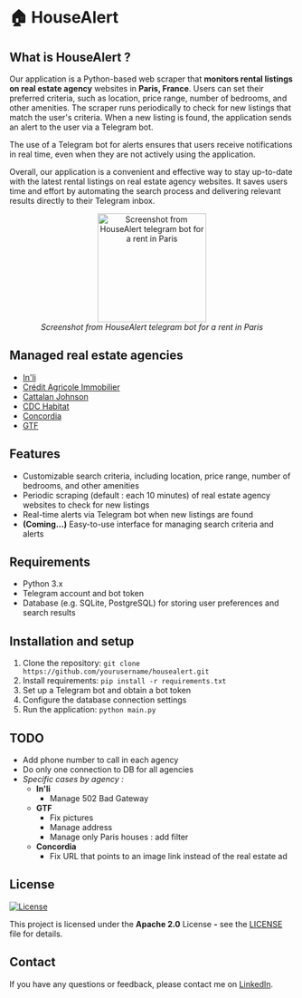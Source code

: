 # 🏠 HouseAlert

## What is HouseAlert ?

Our application is a Python-based web scraper that **monitors rental listings on real estate agency** websites in **Paris, France**. Users can set their preferred criteria, such as location, price range, number of bedrooms, and other amenities. The scraper runs periodically to check for new listings that match the user's criteria. When a new listing is found, the application sends an alert to the user via a Telegram bot.

The use of a Telegram bot for alerts ensures that users receive notifications in real time, even when they are not actively using the application.

Overall, our application is a convenient and effective way to stay up-to-date with the latest rental listings on real estate agency websites. It saves users time and effort by automating the search process and delivering relevant results directly to their Telegram inbox.

<p align="center">
  <img src="https://i.ibb.co/zhjQFPc/Capture-d-e-cran-2024-03-11-a-19-33-25.png" alt="Screenshot from HouseAlert telegram bot for a rent in Paris" style="width:20vw;height:auto;">
  <br>
  <em>Screenshot from HouseAlert telegram bot for a rent in Paris</em>
</p>

## Managed real estate agencies

* [In'li](https://www.inli.fr/)
* [Crédit Agricole Immobilier](https://www.ca-immobilier.fr/)
* [Cattalan Johnson](https://www.cattalanjohnson.com/fr/)
* [CDC Habitat](https://www.cdc-habitat.fr/)
* [Concordia](https://agenceconcordia.com/nos-appartements-a-la-location/)
* [GTF](https://www.gtf.fr/liste-des-biens-loueur)

## Features

* Customizable search criteria, including location, price range, number of bedrooms, and other amenities
* Periodic scraping (default : each 10 minutes) of real estate agency websites to check for new listings
* Real-time alerts via Telegram bot when new listings are found
* **(Coming...)** Easy-to-use interface for managing search criteria and alerts

## Requirements

* Python 3.x
* Telegram account and bot token
* Database (e.g. SQLite, PostgreSQL) for storing user preferences and search results

## Installation and setup

1. Clone the repository: `git clone https://github.com/yourusername/housealert.git`
2. Install requirements: `pip install -r requirements.txt`
3. Set up a Telegram bot and obtain a bot token
4. Configure the database connection settings
5. Run the application: `python main.py`

## TODO

- Add phone number to call in each agency
- Do only one connection to DB for all agencies
- _Specific cases by agency :_
  - **In'li**
    - Manage 502 Bad Gateway
  - **GTF**
    - Fix pictures
    - Manage address
    - Manage only Paris houses : add filter
  - **Concordia**
    - Fix URL that points to an image link instead of the real estate ad

## License

[![License](https://img.shields.io/badge/License-Apache_2.0-blue.svg)](https://opensource.org/licenses/Apache-2.0)

This project is licensed under the **Apache 2.0** License **-** see the [LICENSE](LICENSE) file for details.

## Contact

If you have any questions or feedback, please contact me on [LinkedIn](https://www.linkedin.com/in/remibiou/).
